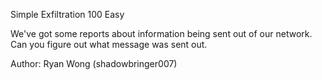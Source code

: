  
Simple Exfiltration
100
Easy

We've got some reports about information being sent out of our network. Can you figure out what message was sent out.

Author: Ryan Wong (shadowbringer007)
